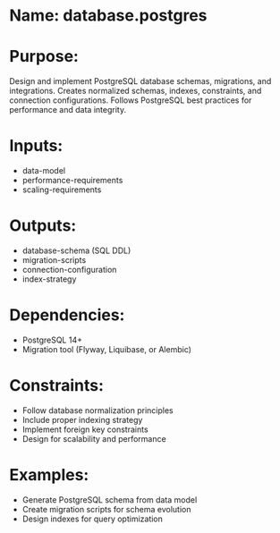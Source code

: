 # Name: database.postgres

# Purpose:
Design and implement PostgreSQL database schemas, migrations, and integrations. Creates normalized schemas, indexes, constraints, and connection configurations. Follows PostgreSQL best practices for performance and data integrity.

# Inputs:
- data-model
- performance-requirements
- scaling-requirements

# Outputs:
- database-schema (SQL DDL)
- migration-scripts
- connection-configuration
- index-strategy

# Dependencies:
- PostgreSQL 14+
- Migration tool (Flyway, Liquibase, or Alembic)

# Constraints:
- Follow database normalization principles
- Include proper indexing strategy
- Implement foreign key constraints
- Design for scalability and performance

# Examples:
- Generate PostgreSQL schema from data model
- Create migration scripts for schema evolution
- Design indexes for query optimization
